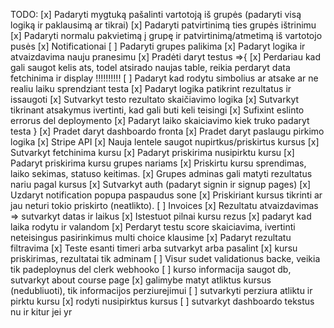 TODO:
[x] Padaryti mygtuką pašalinti vartotoją iš grupės (padaryti visą logiką ir paklausimą ar tikrai)
[x] Padaryti patvirtinimą ties grupės ištrinimu
[x] Padaryti normalu pakvietimą į grupę ir patvirtinimą/atmetimą iš vartotojo pusės
[x] Notificationai
[ ] Padaryti grupes palikima
[x] Padaryt logika ir atvaizdavima nauju pranesimu
[x] Pradėti daryt testus =>{
[x] Perdariau kad gali saugot kelis ats, todel atsirado naujas table, reikia perdaryt data fetchinima ir display !!!!!!!!!!
[ ] Padaryt kad rodytu simbolius ar atsake ar ne realiu laiku sprendziant testa
[x] Padaryt logika patikrint rezultatus ir issaugoti
[x] Sutvarkyt testo rezultato skaičiavimo logika
[x] Sutvarkyt tikrinant atsakymus ivertinti, kad gali buti keli teisingi
[x] Sufixint eslinto errorus del deploymento
[x] Padaryt laiko skaiciavimo kiek truko padaryt testa
}
[x] Pradet daryt dashboardo fronta
[x] Pradet daryt paslaugu pirkimo logika
[x] Stripe API
[x] Nauja lentele saugot nupirtkus/priskirtus kursus
[x] Sutvarkyt fetchinima kursu
[x] Padaryt priskirima nusipirktu kursu
[x] Padaryt priskirima kursu grupes nariams
[x] Priskirtu kursu sprendimas, laiko sekimas, statuso keitimas.
[x] Grupes adminas gali matyti rezultatus nariu pagal kursus
[x] Sutvarkyt auth (padaryt signin ir signup pages)
[x] Uzdaryt notification popupa paspaudus sone
[x] Priskiriant kursus tikrinti ar jau neturi tokio priskirto (neatlikto).
[ ] Invoices
[x] Rezultatu atvaizdavimas => sutvarkyt datas ir laikus
[x] Istestuot pilnai kursu rezus
[x] padaryt kad laika rodytu ir valandom
[x] Perdaryt testu score skaiciavima, ivertinti neteisingus pasirinkimus multi choice klausime
[x] Padaryt rezultatu filtravima
[x] Teste esanti timeri arba sutvarkyt arba pasalint
[x] kursu priskirimas, rezultatai tik adminam
[ ] Visur sudet validationus backe, veikia tik padeploynus del clerk webhooko
[ ] kurso informacija saugot db, sutvarkyt about course page
[x] galimybe matyt atliktus kursus (nedubliuoti), tik informacijos perziurejimui
[ ] sutvarkyti perziura atliktu ir pirktu kursu
[x] rodyti nusipirktus kursus
[ ] sutvarkyt dashboardo tekstus nu ir kitur jei yr
